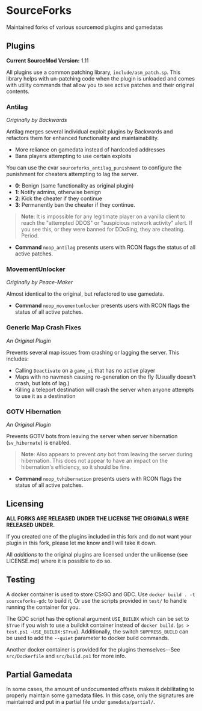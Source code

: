 # SourceForks

Maintained forks of various sourcemod plugins and gamedatas

## Plugins

**Current SourceMod Version:** 1.11

All plugins use a common patching library, `include/asm_patch.sp`.
This library helps with un-patching code when the plugin is unloaded
and comes with utility commands that allow you to see active patches and their original contents.

### Antilag
*Originally by Backwards*

Antilag merges several individual exploit plugins by Backwards and refactors them for enhanced functionality and maintainability.
- More reliance on gamedata instead of hardcoded addresses
- Bans players attempting to use certain exploits

You can use the cvar `sourceforks_antilag_punishment` to configure the punishment for cheaters attempting to lag the server.
- **0**: Benign (same functionality as original plugin)
- **1**: Notify admins, otherwise benign
- **2**: Kick the cheater if they continue
- **3**: Permanently ban the cheater if they continue.

> **Note**: It is impossible for any legitimate player on a vanilla client to reach the "attempted DDOS" or "suspicious network activity" alert.
> If you see this, or they were banned for DDoSing, they are cheating. Period.

- **Command** `noop_antilag` presents users with RCON flags the status of all active patches.


### MovementUnlocker
*Originally by Peace-Maker*

Almost identical to the original, but refactored to use gamedata.

- **Command** `noop_movementunlocker` presents users with RCON flags the status of all active patches.

### Generic Map Crash Fixes
*An Original Plugin*

Prevents several map issues from crashing or lagging the server. This includes:
- Calling `Deactivate` on a `game_ui` that has no active player
- Maps with no navmesh causing re-generation on the fly (Usually doesn't crash, but lots of lag.)
- Killing a teleport destination will crash the server when anyone attempts to use it as a destination

### GOTV Hibernation
*An Original Plugin*

Prevents GOTV bots from leaving the server when server hibernation (`sv_hibernate`) is enabled.
> **Note**: Also appears to prevent *any* bot from leaving the server during hibernation. This does not appear to have an impact on the hibernation's efficiency, so it should be fine.

- **Command** `noop_tvhibernation` presents users with RCON flags the status of all active patches.

## Licensing

**ALL FORKS ARE RELEASED UNDER THE LICENSE THE ORIGINALS WERE RELEASED UNDER.**

If you created one of the plugins included in this fork and do not want your plugin in this fork, please let me know and I will take it down.

All *additions* to the original plugins are licensed under the unilicense (see LICENSE.md) where it is possible to do so.

## Testing

A docker container is used to store CS:GO and GDC. Use `docker build . -t sourceforks-gdc` to build it,
Or use the scripts provided in `test/` to handle running the container for you.

The GDC script has the optional argument `USE_BUILDX` which can be set to `$True` if you wish to use a buildkit container instead of `docker build`. (`ps > test.ps1 -USE_BUILDX:$True`). Additionally, the switch `SUPPRESS_BUILD` can be used to add the `--quiet` parameter to docker build commands.

Another docker container is provided for the plugins themselves--See `src/Dockerfile` and `src/build.ps1` for more info.

## Partial Gamedata

In some cases, the amount of undocumented offsets makes it debilitating to properly maintain some gamedata files.
In this case, only the signatures are maintained and put in a partial file under `gamedata/partial/`. 